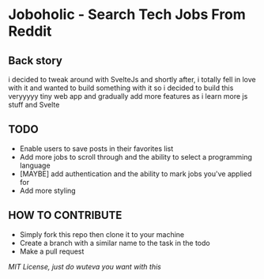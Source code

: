# Joboholic - Search Tech Jobs From Reddit

## Back story
i decided to tweak around with SvelteJs and shortly after, i totally fell in love with it and wanted to build something with it so i decided to build this veryyyyy tiny web app and gradually add more features as i learn more js stuff and Svelte 

## TODO
- Enable users to save posts in their favorites list
- Add more jobs to scroll through and the ability to select a programming language
- [MAYBE] add authentication and the ability to mark jobs you've applied for
- Add more styling 

## HOW TO CONTRIBUTE

- Simply fork this repo then clone it to your machine
- Create a branch with a similar name to the task in the todo
- Make a pull request

*MIT License, just do wuteva you want with this*